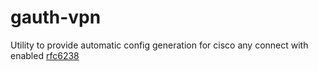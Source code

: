 # gauth-vpn

Utility to provide automatic config generation for cisco any connect
with enabled [rfc6238](https://tools.ietf.org/html/rfc6238)
